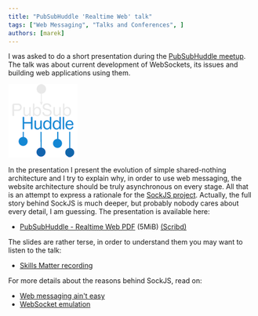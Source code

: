```yaml
---
title: "PubSubHuddle 'Realtime Web' talk"
tags: ["Web Messaging", "Talks and Conferences", ]
authors: [marek]
---
```


I was asked to do a short presentation during the
[PubSubHuddle meetup](http://www.pubsubhuddle.com/). The talk was
about current development of WebSockets, its issues and building web
applications using them.

![](huddle4.png)

<!-- truncate -->

In the presentation I present the evolution of simple shared-nothing architecture and I
try to explain why, in order to use web messaging, the website
architecture should be truly asynchronous on every stage.
All that is an attempt to express a rationale for the
[SockJS project](https://github.com/sockjs/sockjs-client).  Actually,
the full story behind SockJS is much deeper, but probably nobody cares
about every detail, I am guessing.
The presentation is available here:

* [PubSubHuddle - Realtime Web PDF](https://github.com/sockjs/sockjs-client/wiki/pubsubhuddle-realtime-web.pdf) (5MiB) [(Scribd)](http://www.scribd.com/doc/66379391) 

The slides are rather terse, in order to understand them you may
want to listen to the talk:

* [Skills Matter recording](http://skillsmatter.com/podcast/nosql/marek-majkowski-talk)

For more details about the reasons behind SockJS, read on:

* [Web messaging ain't easy](https://github.com/sockjs/sockjs-client/wiki/%5BArticle%5D-SockJS:-web-messaging-ain%E2%80%99t-easy)
* [WebSocket emulation](https://github.com/sockjs/sockjs-client/wiki/%5BArticle%5D-SockJS:-WebSocket-emulation-done-right)
